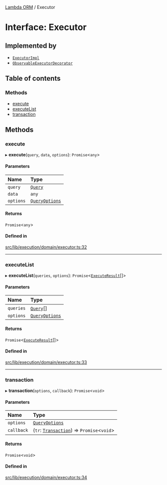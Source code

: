 [Lambda ORM](../README.md) / Executor

# Interface: Executor

## Implemented by

- [`ExecutorImpl`](../classes/ExecutorImpl.md)
- [`ObservableExecutorDecorator`](../classes/ObservableExecutorDecorator.md)

## Table of contents

### Methods

- [execute](Executor.md#execute)
- [executeList](Executor.md#executelist)
- [transaction](Executor.md#transaction)

## Methods

### execute

▸ **execute**(`query`, `data`, `options`): `Promise`\<`any`\>

#### Parameters

| Name | Type |
| :------ | :------ |
| `query` | [`Query`](../classes/Query.md) |
| `data` | `any` |
| `options` | [`QueryOptions`](QueryOptions.md) |

#### Returns

`Promise`\<`any`\>

#### Defined in

[src/lib/execution/domain/executor.ts:32](https://github.com/FlavioLionelRita/lambdaorm/blob/cf45f081/src/lib/execution/domain/executor.ts#L32)

___

### executeList

▸ **executeList**(`queries`, `options`): `Promise`\<[`ExecuteResult`](ExecuteResult.md)[]\>

#### Parameters

| Name | Type |
| :------ | :------ |
| `queries` | [`Query`](../classes/Query.md)[] |
| `options` | [`QueryOptions`](QueryOptions.md) |

#### Returns

`Promise`\<[`ExecuteResult`](ExecuteResult.md)[]\>

#### Defined in

[src/lib/execution/domain/executor.ts:33](https://github.com/FlavioLionelRita/lambdaorm/blob/cf45f081/src/lib/execution/domain/executor.ts#L33)

___

### transaction

▸ **transaction**(`options`, `callback`): `Promise`\<`void`\>

#### Parameters

| Name | Type |
| :------ | :------ |
| `options` | [`QueryOptions`](QueryOptions.md) |
| `callback` | (`tr`: [`Transaction`](../classes/Transaction.md)) => `Promise`\<`void`\> |

#### Returns

`Promise`\<`void`\>

#### Defined in

[src/lib/execution/domain/executor.ts:34](https://github.com/FlavioLionelRita/lambdaorm/blob/cf45f081/src/lib/execution/domain/executor.ts#L34)
